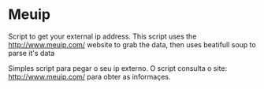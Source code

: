 # Meuip

Script to get your external ip address.
This script uses the http://www.meuip.com/ website to grab the data, then uses beatifull soup to parse it's data 


Simples script para pegar o seu ip externo.
O script consulta o site: http://www.meuip.com/
para obter as informaçes.
